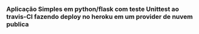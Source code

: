 ### Aplicação Simples em python/flask com teste Unittest ao travis-CI fazendo deploy no heroku em um provider de nuvem publica
